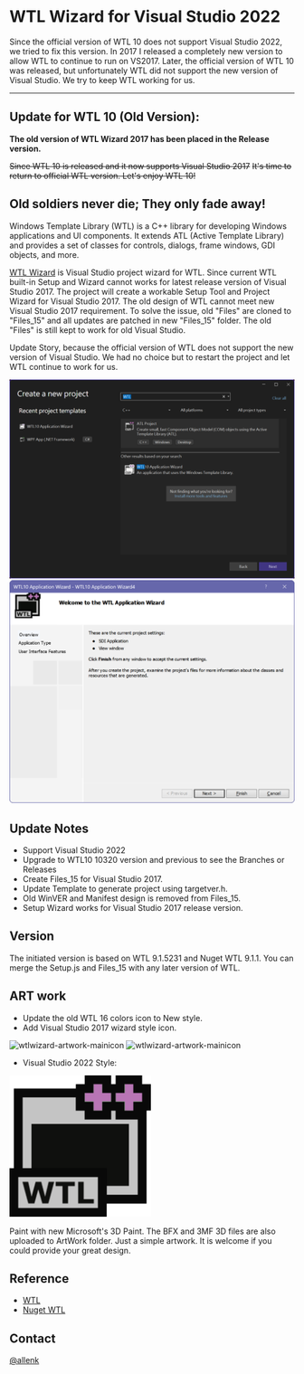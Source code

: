 # WTL Wizard for Visual Studio 2022

Since the official version of WTL 10 does not support Visual Studio 2022, we tried to fix this version.
In 2017 I released a completely new version to allow WTL to continue to run on VS2017. Later, the official version of WTL 10 was released, but unfortunately WTL did not support the new version of Visual Studio. We try to keep WTL working for us.

---

## Update for WTL 10 (Old Version):
**The old version of WTL Wizard 2017 has been placed in the Release version.**

~~Since WTL 10 is released and it now supports Visual Studio 2017~~
~~It's time to return to official WTL version. Let's enjoy WTL 10!~~

## Old soldiers never die; They only fade away!

Windows Template Library (WTL) is a C++ library for developing Windows applications and UI components. It extends ATL (Active Template Library) and provides a set of classes for controls, dialogs, frame windows, GDI objects, and more.

[WTL Wizard](https://github.com/allenk/WTL-Wizard-VS2017) is Visual Studio project wizard for WTL. Since current WTL built-in Setup and Wizard cannot works for latest release version of Visual Studio 2017.  The project will create a workable Setup Tool and Project Wizard for Visual Studio 2017.
The old design of WTL cannot meet new Visual Studio 2017 requirement. To solve the issue, old "Files" are cloned to "Files_15" and all updates are patched in new "Files_15" folder. The old "Files" is still kept to work for old Visual Studio.

Update Story, because the official version of WTL does not support the new version of Visual Studio. We had no choice but to restart the project and let WTL continue to work for us.

![wtlwizard-feed-screenshot](Artwork/WTLWizardDialog.png)
![wtlwizard-feed-screenshot2](Artwork/WTLWizardDialog2.png)

## Update Notes
* Support Visual Studio 2022
* Upgrade to WTL10 10320 version and previous to see the Branches or Releases
* Create Files_15 for Visual Studio 2017.
* Update Template to generate project using targetver.h.
* Old WinVER and Manifest design is removed from Files_15.
* Setup Wizard works for Visual Studio 2017 release version.

## Version
The initiated version is based on WTL 9.1.5231 and Nuget WTL 9.1.1.
You can merge the Setup.js and Files_15 with any later version of WTL.

## ART work
* Update the old WTL 16 colors icon to New style.
* Add Visual Studio 2017 wizard style icon.

<img src="Artwork/wtl_icon_snapshot_00.png" alt="wtlwizard-artwork-mainicon" width="250">
<img src="Artwork/WTLSimple.png" alt="wtlwizard-artwork-mainicon" width="250">

* Visual Studio 2022 Style:

<img src="Artwork/WTL10AppWiz.png" alt="wtlwizard-artwork-mainicon-2022" width="250">

Paint with new Microsoft's 3D Paint. The BFX and 3MF 3D files are also uploaded to ArtWork folder.
Just a simple artwork. It is welcome if you could provide your great design.

## Reference
* [WTL](https://sourceforge.net/projects/wtl/)
* [Nuget WTL](https://www.nuget.org/packages/wtl/)

## Contact
 [@allenk](https://github.com/allenk)
 
